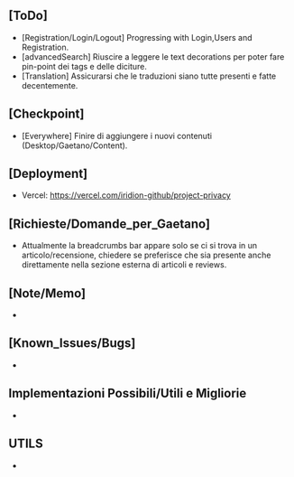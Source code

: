 ## [ToDo]
- [Registration/Login/Logout] Progressing with Login,Users and Registration. 
- [advancedSearch] Riuscire a leggere le text decorations per poter fare pin-point dei tags e delle diciture.
- [Translation] Assicurarsi che le traduzioni siano tutte presenti e fatte decentemente.

## [Checkpoint]
- [Everywhere] Finire di aggiungere i nuovi contenuti (Desktop/Gaetano/Content).
## [Deployment]
- Vercel: https://vercel.com/iridion-github/project-privacy

## [Richieste/Domande_per_Gaetano]
- Attualmente la breadcrumbs bar appare solo se ci si trova in un articolo/recensione, chiedere se preferisce che sia presente anche direttamente nella sezione esterna di articoli e reviews.
## [Note/Memo]
- 
## [Known_Issues/Bugs]
- 
## Implementazioni Possibili/Utili e Migliorie
- 

## UTILS
- 